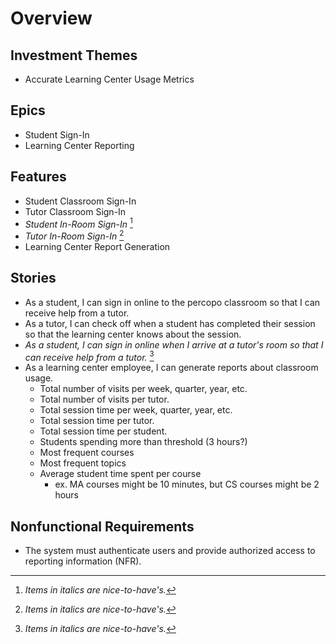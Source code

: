 # Overview

## Investment Themes

- Accurate Learning Center Usage Metrics

## Epics

- Student Sign-In
- Learning Center Reporting

## Features

- Student Classroom Sign-In
- Tutor Classroom Sign-In
- _Student In-Room Sign-In_ [^1]
- _Tutor In-Room Sign-In_ [^1]
- Learning Center Report Generation

## Stories

- As a student, I can sign in online to the percopo classroom so that I can receive help from a tutor.
- As a tutor, I can check off when a student has completed their session so that the learning center knows about the session.
- _As a student, I can sign in online when I arrive at a tutor's room so that I can receive help from a tutor._ [^1]
- As a learning center employee, I can generate reports about classroom usage.
    - Total number of visits per week, quarter, year, etc.
    - Total number of visits per tutor.
    - Total session time per week, quarter, year, etc.
    - Total session time per tutor.
    - Total session time per student.
    - Students spending more than threshold (3 hours?)
    - Most frequent courses
    - Most frequent topics
    - Average student time spent per course
        - ex. MA courses might be 10 minutes, but CS courses might be 2 hours

## Nonfunctional Requirements

- The system must authenticate users and provide authorized access to reporting information (NFR).

[^1]: _Items in italics are nice-to-have's._